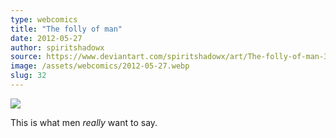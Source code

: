 ```yaml
---
type: webcomics
title: "The folly of man"
date: 2012-05-27
author: spiritshadowx
source: https://www.deviantart.com/spiritshadowx/art/The-folly-of-man-304614031
image: /assets/webcomics/2012-05-27.webp
slug: 32
---
```


![](/assets/webcomics/2012-05-27.webp)

This is what men *really* want to say.
